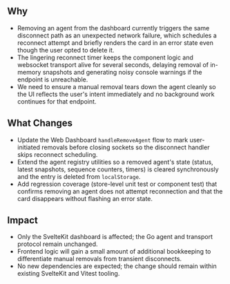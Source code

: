 ## Why
- Removing an agent from the dashboard currently triggers the same disconnect path as an unexpected network failure, which schedules a reconnect attempt and briefly renders the card in an error state even though the user opted to delete it.
- The lingering reconnect timer keeps the component logic and websocket transport alive for several seconds, delaying removal of in-memory snapshots and generating noisy console warnings if the endpoint is unreachable.
- We need to ensure a manual removal tears down the agent cleanly so the UI reflects the user's intent immediately and no background work continues for that endpoint.

## What Changes
- Update the Web Dashboard `handleRemoveAgent` flow to mark user-initiated removals before closing sockets so the disconnect handler skips reconnect scheduling.
- Extend the agent registry utilities so a removed agent's state (status, latest snapshots, sequence counters, timers) is cleared synchronously and the entry is deleted from `localStorage`.
- Add regression coverage (store-level unit test or component test) that confirms removing an agent does not attempt reconnection and that the card disappears without flashing an error state.

## Impact
- Only the SvelteKit dashboard is affected; the Go agent and transport protocol remain unchanged.
- Frontend logic will gain a small amount of additional bookkeeping to differentiate manual removals from transient disconnects.
- No new dependencies are expected; the change should remain within existing SvelteKit and Vitest tooling.
